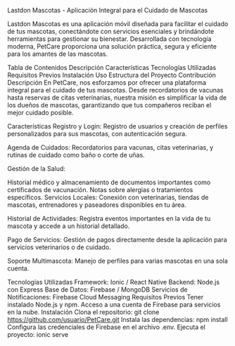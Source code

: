 
Lastdon Mascotas - Aplicación Integral para el Cuidado de Mascotas

Lastdon Mascotas es una aplicación móvil diseñada para facilitar el cuidado de tus mascotas, conectándote con servicios esenciales y brindándote herramientas para gestionar su bienestar. Desarrollada con tecnología moderna, PetCare proporciona una solución práctica, segura y eficiente para los amantes de las mascotas.

Tabla de Contenidos
Descripción
Características
Tecnologías Utilizadas
Requisitos Previos
Instalación
Uso
Estructura del Proyecto
Contribución
Descripción
En PetCare, nos esforzamos por ofrecer una plataforma integral para el cuidado de tus mascotas. Desde recordatorios de vacunas hasta reservas de citas veterinarias, nuestra misión es simplificar la vida de los dueños de mascotas, garantizando que tus compañeros reciban el mejor cuidado posible.

Características
Registro y Login:
Registro de usuarios y creación de perfiles personalizados para sus mascotas, con autenticación segura.

Agenda de Cuidados:
Recordatorios para vacunas, citas veterinarias, y rutinas de cuidado como baño o corte de uñas.

Gestión de la Salud:

Historial médico y almacenamiento de documentos importantes como certificados de vacunación.
Notas sobre alergias o tratamientos específicos.
Servicios Locales:
Conexión con veterinarias, tiendas de mascotas, entrenadores y paseadores disponibles en tu área.

Historial de Actividades:
Registra eventos importantes en la vida de tu mascota y accede a un historial detallado.

Pago de Servicios:
Gestión de pagos directamente desde la aplicación para servicios veterinarios o de cuidado.

Soporte Multimascota:
Manejo de perfiles para varias mascotas en una sola cuenta.

Tecnologías Utilizadas
Framework: Ionic / React Native
Backend: Node.js con Express
Base de Datos: Firebase / MongoDB
Servicios de Notificaciones: Firebase Cloud Messaging
Requisitos Previos
Tener instalado Node.js y npm.
Acceso a una cuenta de Firebase para servicios en la nube.
Instalación
Clona el repositorio: git clone https://github.com/usuario/PetCare.git
Instala las dependencias: npm install
Configura las credenciales de Firebase en el archivo .env.
Ejecuta el proyecto: ionic serve
